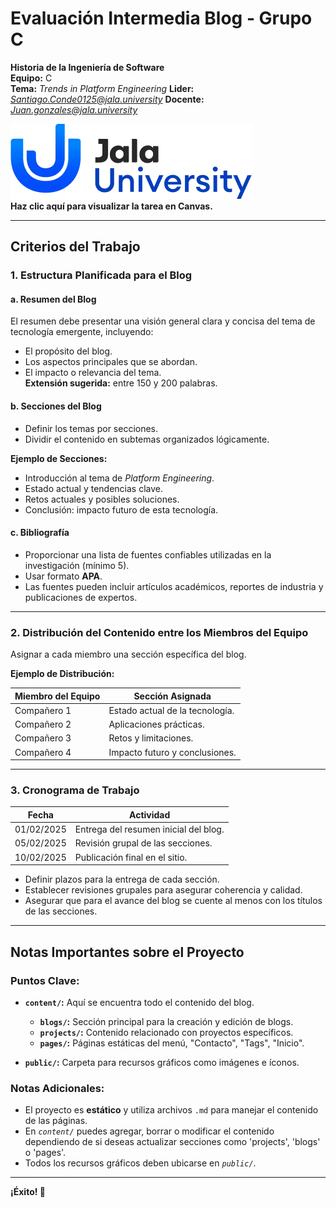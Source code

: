 # Evaluación Intermedia Blog - Grupo C  
**Historia de la Ingeniería de Software**  
**Equipo:** C  
**Tema:** *Trends in Platform Engineering*
**Lider:** *[Santiago.Conde0125@jala.university](mailto:Santiago.Conde0125@jala.university)* 
**Docente:** *[Juan.gonzales@jala.university](mailto:Juan.gonzales@jala.university)* 

[![Jala University](public/jala-u.png)](https://jalauniversity.instructure.com/courses/681/assignments/46844)  
**Haz clic aquí para visualizar la tarea en Canvas.**

---

## Criterios del Trabajo

### 1. **Estructura Planificada para el Blog**  

#### a. Resumen del Blog  
El resumen debe presentar una visión general clara y concisa del tema de tecnología emergente, incluyendo:  
- El propósito del blog.  
- Los aspectos principales que se abordan.  
- El impacto o relevancia del tema.  
**Extensión sugerida:** entre 150 y 200 palabras.  

#### b. Secciones del Blog  
- Definir los temas por secciones.  
- Dividir el contenido en subtemas organizados lógicamente.  

**Ejemplo de Secciones:**  
- Introducción al tema de *Platform Engineering*.  
- Estado actual y tendencias clave.  
- Retos actuales y posibles soluciones.  
- Conclusión: impacto futuro de esta tecnología.

#### c. Bibliografía  
- Proporcionar una lista de fuentes confiables utilizadas en la investigación (mínimo 5).  
- Usar formato **APA**.  
- Las fuentes pueden incluir artículos académicos, reportes de industria y publicaciones de expertos.  

---

### 2. **Distribución del Contenido entre los Miembros del Equipo**  

Asignar a cada miembro una sección específica del blog.  

**Ejemplo de Distribución:**  

| Miembro del Equipo  | Sección Asignada                     |
|----------------------|--------------------------------------|
| Compañero 1          | Estado actual de la tecnología.      |
| Compañero 2          | Aplicaciones prácticas.             |
| Compañero 3          | Retos y limitaciones.               |
| Compañero 4          | Impacto futuro y conclusiones.      |

---

### 3. **Cronograma de Trabajo**  

| Fecha               | Actividad                             |
|---------------------|---------------------------------------|
| 01/02/2025          | Entrega del resumen inicial del blog. |
| 05/02/2025          | Revisión grupal de las secciones.     |
| 10/02/2025          | Publicación final en el sitio.        |

- Definir plazos para la entrega de cada sección.  
- Establecer revisiones grupales para asegurar coherencia y calidad.  
- Asegurar que para el avance del blog se cuente al menos con los títulos de las secciones.  

---

## Notas Importantes sobre el Proyecto  

### Puntos Clave:

- **`content/`:** Aquí se encuentra todo el contenido del blog.  
  - **`blogs/`:** Sección principal para la creación y edición de blogs.  
  - **`projects/`:** Contenido relacionado con proyectos específicos.  
  - **`pages/`:** Páginas estáticas del menú, "Contacto", "Tags", "Inicio".  

- **`public/`:** Carpeta para recursos gráficos como imágenes e íconos.  

### Notas Adicionales:  

- El proyecto es **estático** y utiliza archivos `.md` para manejar el contenido de las páginas.  
- En *`content/`* puedes agregar, borrar o modificar el contenido dependiendo de si deseas actualizar secciones como 'projects', 'blogs' o 'pages'.  
- Todos los recursos gráficos deben ubicarse en *`public/`*.  

---

**¡Éxito! 🚀**
